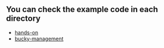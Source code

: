 ## You can check the example code in each directory
* [hands-on](https://github.com/lifull-dev/bucky-core/blob/master/example/hands-on)
* [bucky-management](https://github.com/lifull-dev/bucky-core/blob/master/example/bucky-management)

